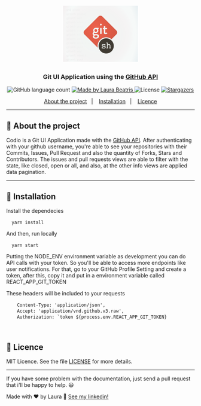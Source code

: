 <h1 align="center">
  <img alt="Codio" title="Codio" src=".github/logo.png" width="200px" />
</h1>

<h3 align="center">
  Git UI Application using the <a href="https://developer.github.com/v3/">GitHub API</a>
</h3>

<p align="center">
  <img alt="GitHub language count" src="https://img.shields.io/github/languages/count/LauraBeatris/codio?color=%23d95844&label=languages&logo=languages">

  <a href="https://www.linkedin.com/in/laurabeatris/">
    <img alt="Made by Laura Beatris" src="https://img.shields.io/badge/made%20by-LauraBeatris-%23d95844">
  </a>

  <img alt="License" src="https://img.shields.io/badge/licence-MIT-%23d95844">

  <a href="https://github.com/LauraBeatris/2budget/stargazers">
    <img alt="Stargazers" src="https://img.shields.io/github/stars/LauraBeatris/codio?style=social">
  </a>
</p>

<p align="center">
  <a href="#rocket-about-the-project">About the project</a>&nbsp;&nbsp;&nbsp;|&nbsp;&nbsp;&nbsp;
  <a href="#checkered_flag-installation">Installation</a>&nbsp;&nbsp;&nbsp;|&nbsp;&nbsp;&nbsp;
  <a href="#memo-licence">Licence</a>
</p>

<hr>

## :rocket: About the project
Codio is a Git UI Application made with the <a href="https://developer.github.com/v3/">GitHub API</a>. After authenticating with your github username, you're able to see your repositories with their Commits, Issues, Pull Request and also the quantity of Forks, Stars and Contributors. 
The issues and pull requests views are able to filter with the state, like closed, open or all, and also, at the other info views are applied data pagination.

<hr>

## :checkered_flag: Installation 

Install the dependecies 

``` 
  yarn install 
```
And then, run locally 
``` 
  yarn start
```

Putting the NODE_ENV environment variable as development you can do API calls with your token. So you'll be able to access more endpoints like user notifications. For that, go to your GitHub Profile Setting and create a token, after this, copy it and put in a environment variable called REACT_APP_GIT_TOKEN 

These headers will be included to your requests 
```
    Content-Type: 'application/json',
    Accept: 'application/vnd.github.v3.raw',
    Authorization: `token ${process.env.REACT_APP_GIT_TOKEN}
```

<br>


## :memo: Licence

MIT Licence. See the file [LICENSE](LICENSE.md) for more details.

---

If you have some problem with the documentation, just send a pull request that i'll be happy to help. 😃

Made with ♥ by Laura :wave: [See my linkedin!](https://www.linkedin.com/in/laurabeatris/)
